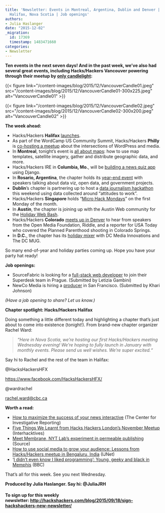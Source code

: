 ```yaml
---
title: 'Newsletter: Events in Montreal, Argentina, Dublin and Denver | Spotlight on
  Halifax, Nova Scotia | Job openings'
authors:
- Julia Haslanger
date: "2015-12-02"
_migration:
  id: 17369
  timestamp: 1483471660
categories:
- Newsletter
---
```


**Ten events in the next seven days! And in the past week, we’ve also had several great events, including Hacks/Hackers Vancouver powering through their meetup by [only candlelight][1]:**

{{< figure link="/content-images/blog/2015/12/VancouverCandle01.jpeg" src="/content-images/blog/2015/12/VancouverCandle01-300x225.jpeg" alt="VancouverCandle01" >}}

{{< figure link="/content-images/blog/2015/12/VancouverCandle02.jpeg" src="/content-images/blog/2015/12/VancouverCandle02-300x200.jpeg" alt="VancouverCandle02" >}}

**The week ahead:**

  * Hacks/Hackers **Halifax** [launches][2]. 
  * As part of the WordCamp US Community Summit, Hacks/Hackers **Philly** is [co-hosting a meetup][3] about the intersections of WordPress and media. 
  * In **Montreal**, tonight’s event is [all about maps][4]: how to use map templates, satellite imagery, gather and distribute geographic data, and more. 
  * Hacks/Hackers IRE in **Columbia, Mo.**, will be [building a news quiz app][5] using Django.
  * In **Rosario, Argentina**, the chapter holds its [year-end event][6] with speakers talking about data viz, open data, and government projects. 
  * **Dublin**’s chapter is partnering up to host a [data journalism hackathon][7] this weekend using data collected around “attitudes to work”. 
  * Hacks/Hackers **Singapore** holds “[Micro Hack Mondays][8]” on the first Monday of the month. 
  * In **Austin**, the chapter is joining up with the Austin Web community for the [Holiday Web Bash][9].
  * Hacks/Hackers **Colorado** [meets up in Denver][10] to hear from speakers from the Open Media Foundation, Riddle, and a reporter for USA Today who covered the Planned Parenthood shooting in Colorado Springs. 
  * In **D.C.**, the chapter has its [holiday mixer][11] with DC Media Innovations and The DC MUG.

So many end-of-year and holiday parties coming up. Hope you have your party hat ready!

**Job openings:**

  * SourceFabric is looking for a [full-stack web developer][12] to join their Superdesk team in Prague. (Submitted by Letizia Gambini) 
  * NewCo Media is hiring a [producer][13] in San Francisco. (Submitted by Khari Johnson)

_(Have a job opening to share? Let us know.)_

**Chapter spotlight: Hacks/Hackers Halifax**

Doing something a little different today and highlighting a chapter that’s just about to come into existence (tonight!). From brand-new chapter organizer Rachel Ward:

> _“Here in Nova Scotia, we&#8217;re hosting our first Hacks/Hackers meeting Wednesday evening! We&#8217;re hoping to fully launch in January with monthly events. Please send us well wishes. We&#8217;re super excited.“_

Say hi to Rachel and the rest of the team in Halifax: 

@HacksHackersHFX

<https://www.facebook.com/HacksHackersHFX/>

@wardrachel 

<rachel.ward@cbc.ca>

**Worth a read:**

  * [How to maximize the success of your news interactive][14] (The Center for Investigative Reporting) 
  * [Five Things We Learnt from Hacks Hackers London’s November Meetup][15] (Interhacktives)
  * [Meet Membrane, NYT Lab’s experiment in permeable publishing][16] (Source) 
  * [How to use social media to grow your audience: Lessons from Hacks/Hackers meetup in Bengaluru, India][17] (IJNet)
  * ‘[I didn&#8217;t even know I liked programming’: Young, geeky and black in Memphis][18] (BBC)

That’s all for this week. See you next Wednesday.

**Produced by Julia Haslanger. Say hi: @JuliaJRH**

#### **To sign up for this weekly newsletter: <http://hackshackers.com/blog/2015/09/18/sign-hackshackers-new-newsletter/>**

 [1]: http://www.meetup.com/HacksHackersVancouver/events/226670982/
 [2]: http://www.meetup.com/Hacks-Hackers-HFX/events/226957470/
 [3]: http://www.meetup.com/Hacks-Hackers-Philadelphia/events/226594694/
 [4]: http://www.meetup.com/HacksHackersMontreal/events/227012288/
 [5]: http://www.meetup.com/hackshackersIRE/events/227044099/
 [6]: http://www.meetup.com/Hacks-Hackers-Rosario/events/227134288/
 [7]: http://www.meetup.com/hacks-hackers-dublin/events/226992595/
 [8]: http://www.meetup.com/Hacks-Hackers-Singapore/events/226310426/
 [9]: http://www.meetup.com/Hacks-Hackers-Austin/events/226825768/
 [10]: http://www.meetup.com/hackshackersco/events/227123223/
 [11]: http://www.meetup.com/Hacks-Hackers-DC/events/226866386/
 [12]: https://www.sourcefabric.org/en/home/jobs/3253/Full-stack-Web-Developer-Superdesk-(Prague).htm
 [13]: http://blog.newco.co/2015/11/24/join-newcos-growing-team-producer-newco-media/
 [14]: https://www.revealnews.org/article/how-to-maximize-the-success-of-your-news-interactive/
 [15]: http://www.interhacktives.com/2015/12/01/five-things-we-learnt-from-hacks-hackers/
 [16]: https://source.opennews.org/en-US/articles/membrane-experiment-permeable-publishing/
 [17]: https://ijnet.org/en/blog/how-use-social-media-grow-your-audience
 [18]: http://www.bbc.com/news/magazine-34964194